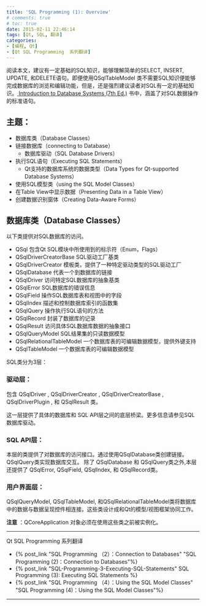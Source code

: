 ```yaml
---
title: 'SQL Programming (1): Overview'
# comments: true
# toc: true
date: 2015-02-11 22:46:14
tags: [Qt, SQL, 翻译]
categories: 
- [编程, Qt]
- [Qt SQL Programming  系列翻译]
---
```


阅读本文，建议有一定基础的SQL知识，能够理解简单的SELECT, INSERT, UPDATE, 和DELETE语句。即便使用QSqlTableModel 类不需要SQL知识便能够完成数据库的浏览和编辑功能，但是，还是强烈建议读者对SQL有一定的基础知识。[ Introduction to Database Systems (7th Ed.)](https://book.douban.com/subject/1768231/) 书中，涵盖了对SQL数据操作的标准语句。

## 主题：

- 数据库类（Database Classes）
- 链接数据库（connecting to Database）
  - 数据库驱动（SQL Database Drivers）
- 执行SQL语句（Executing SQL Statements）
  - Qt支持的数据库系统的数据类型（Data Types for Qt-supported Database Systems）
- 使用SQL模型类（using the SQL Model Classes）
- 在Table View中显示数据（Presenting Data in a Table View）
- 创建数据识别窗体（Creating Data-Aware Forms）


## 数据库类（Database Classes）
以下类提供对SQL数据库的访问。

- QSql                                       包含Qt SQL模块中所使用到的标示符（Enum，Flags）   
- QSqlDriverCreatorBase       SQL驱动工厂基类
- QSqlDriverCreator               模板类，提供了一种特定驱动类型的SQL驱动工厂
- QSqlDatabase                      代表一个到数据库的链接
- QSqlDriver                           访问特定SQL数据库的抽象基类
- QSqlError                            SQL数据库的错误信息
- QSqlField                            操作SQL数据库表和视图中的字段
- QSqlIndex                          描述和控制数据库索引的函数集
- QSqlQuery                          操作执行SQL语句的方法
- QSqlRecord                        封装了数据库的记录
- QSqlResult                          访问具体SQL数据库数据的抽象接口
- QSqlQueryModel                SQL结果集的只读数据模型
- QSqlRelationalTableModel   一个数据库表的可编辑数据模型，提供外键支持
- QSqlTableModel                一个数据库表的可编辑数据模型

SQL类分为3层：

### 驱动层：

包含 QSqlDriver , QSqlDriverCreator , QSqlDriverCreatorBase , QSqlDriverPlugin , 和 QSqlResult 类。

这一层提供了具体的数据库和 SQL API层之间的底层桥梁。更多信息请参见SQL数据库驱动。

### SQL API层：

本层的类提供了对数据库的访问接口。通过使用QSqlDatabase类创建链接。QSqlQuery类实现数据库交互。 除了 QSqlDatabase 和 QSqlQuery类之外,本层还提供了 QSqlError, QSqlField, QSqlIndex, 和 QSqlRecord类。

### 用户界面层：

QSqlQueryModel, QSqlTableModel, 和QSqlRelationalTableModel类将数据库中的数据与数据呈现控件相连接。这些类设计成和Qt的模型/视图框架协同工作。

**注意** ：QCoreApplication 对象必须在使用这些类之前被实例化。



***
Qt SQL Programming  系列翻译

- {% post_link "SQL Programming （2）：Connection to Databases" "SQL Programming (2)：Connection to Databases"%}
- {% post_link "SQL-Programming-3-Executing-SQL-Statements" SQL Programming (3): Executing SQL Statements %}
- {% post_link "SQL Programming （4）：Using the SQL Model Classes" "SQL Programming (4)：Using the SQL Model Classes"%}
***